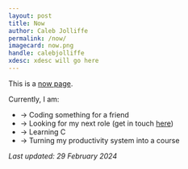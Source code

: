 ```yaml
---
layout: post
title: Now
author: Caleb Jolliffe
permalink: /now/
imagecard: now.png
handle: calebjolliffe
xdesc: xdesc will go here
---
```


This is a [now page](https://nownownow.com/about).

Currently, I am:
- → Coding something for a friend
- → Looking for my next role (get in touch [here](mailto:calebjolliffe@proton.me))
- → Learning C
- → Turning my productivity system into a course

*Last updated: 29 February 2024*